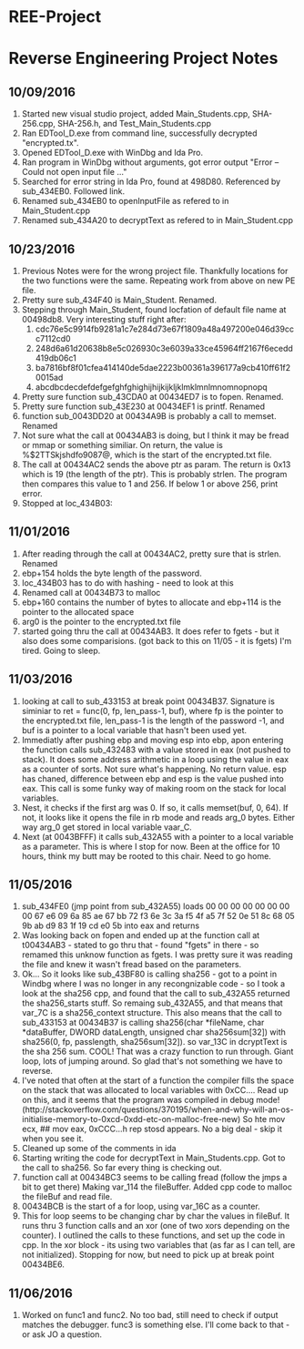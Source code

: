 # REE-Project
<h1>Reverse Engineering Project Notes</h1>

<h2>10/09/2016</h2>
<ol>
	<li>Started new visual studio project, added Main_Students.cpp, SHA-256.cpp, SHA-256.h, and Test_Main_Students.cpp</li>
	<li>Ran EDTool_D.exe from command line, successfully decrypted "encrypted.tx".</li>
	<li>Opened EDTool_D.exe with WinDbg and Ida Pro.</li>
	<li>Ran program in WinDbg without arguments, got error output "Error – Could not open input file ..."</li>
	<li>Searched for error string in Ida Pro, found at 498D80.  Referenced by sub_434EB0.  Followed link.</li>
	<li>Renamed sub_434EB0 to openInputFile as refered to in Main_Student.cpp</li>
	<li>Renamed sub_434A20 to decryptText as refered to in Main_Student.cpp</li>
</ol>

<h2> 10/23/2016</h2>
<ol>
	<li> Previous Notes were for the wrong project file.  Thankfully locations for the two functions were the same. Repeating work from above on new PE file.</li>
	<li> Pretty sure sub_434F40 is  Main_Student.  Renamed. </li>
	<li> Stepping through  Main_Student, found locfation of default file name at 00498db8.  Very interesting stuff right after:
		<ol>
			<li>cdc76e5c9914fb9281a1c7e284d73e67f1809a48a497200e046d39ccc7112cd0</li>
			<li>248d6a61d20638b8e5c026930c3e6039a33ce45964ff2167f6ecedd419db06c1</li>
			<li>ba7816bf8f01cfea414140de5dae2223b00361a396177a9cb410ff61f20015ad</li>
			<li>abcdbcdecdefdefgefghfghighijhijkijkljklmklmnlmnomnopnopq</li>
		</ol>
	</li>
	<li> Pretty sure function sub_43CDA0 at 00434ED7 is to fopen. Renamed. </li>
	<li> Pretty sure function sub_43E230 at 00434EF1 is printf.  Renamed</li>
	<li> function sub_0043DD20 at 00434A9B is probably a call to memset. Renamed </li>
	<li> Not sure what the call at 00434AB3 is doing, but I think it may be fread or mmap or something similiar.  On return, the value is %$2TTSkjshdfo9087@, which is the start of the encrypted.txt file.</li>
	<li> The call at 00434AC2 sends the above ptr as param.  The return is 0x13 which is 19 (the length of the ptr). This is probably strlen.  The program then compares this value to 1 and 256.  If below 1 or above 256, print error.</li>
	<li> Stopped at loc_434B03: </li>
</ol>
<h2> 11/01/2016</h2>
<ol>
<li> After reading through the call at 00434AC2, pretty sure that is strlen.  Renamed </li>
<li> ebp+154 holds the byte length of the password.</li>
<li> loc_434B03 has to do with hashing - need to look at this</li>
<li> Renamed call at 00434B73 to malloc</li>
<li> ebp+160 contains the number of bytes to allocate and ebp+114 is the pointer to the allocated space </li>
<li> arg0 is the pointer to the encrypted.txt file</li>
<li> started going thru the call at 00434AB3.  It does refer to fgets - but it also does some comparisions. (got back to this on 11/05 - it is fgets)  I'm tired.  Going to sleep.</li>
</ol>
<h2> 11/03/2016</h2>
<ol>
<li>looking at call to sub_433153 at break point 00434B37.  Signature is siminiar to ret = func(0, fp, len_pass-1, buf), where fp is the pointer to the encrypted.txt file, len_pass-1 is the length of the password -1, and buf is a pointer to a local variable that hasn't been used yet.  </li>
<li>Immediatly after pushing ebp and moving esp into ebp, apon entering the function calls sub_432483 with a value stored in eax (not pushed to stack).  It does some address arithmetic in a loop using the value in eax as a counter of sorts.  Not sure what's happening.  No return value.  esp has chaned, difference between ebp and esp is the value pushed into eax.  This call is some funky way of making room on the stack for local variables.</li>
<li> Nest, it checks if the first arg was 0.  If so, it calls memset(buf, 0, 64).  If not, it looks like it opens the file in rb mode and reads arg_0 bytes.  Either way arg_0 get stored in local variable vaar_C. </li>
<li> Next (at 0043BFFF) it calls sub_432A55 with a pointer to a local variable as a parameter.  This is where I stop for now.  Been at the office for 10 hours, think my butt may be rooted to this chair. Need to go home.</li>
</ol>
<h2> 11/05/2016</h2>
<ol>
<li>sub_434FE0 (jmp point from sub_432A55) loads 00 00 00 00 00 00 00 00 67 e6 09 6a 85 ae 67 bb 72 f3 6e 3c 3a f5 4f a5 7f 52 0e 51 8c 68 05 9b ab d9 83 1f 19 cd e0 5b  into eax and returns</li>
<li>Was looking back on fopen and ended up at the function call at t00434AB3 - stated to go  thru that - found "fgets" in there - so remamed this unknow function as fgets.  I was pretty sure it was reading the file and knew it wasn't fread based on  the parameters.</li>
<li>Ok... So it looks like sub_43BF80 is calling sha256 - got to a point in Windbg where I was no longer in any recongnizable code - so I took a look at the sha256 cpp, and found that the call to sub_432A55 returned the sha256_starts stuff.  So remaing sub_432A55, and that means that var_7C is a sha256_context structure.  This also means that the call to sub_433153 at 00434B37 is calling sha256(char *fileName, char *dataBuffer, DWORD dataLength, unsigned char sha256sum[32]) with sha256(0, fp, passlength, sha256sum[32]).  so var_13C in dcryptText is the sha 256 sum. COOL! That was a crazy function to run through.  Giant loop, lots of jumping around.  So glad that's not something we have to reverse.</li>
<li>I've noted that often at the start of a function the compiler fills the space on the stack that was allocated to local variables with 0xCC....  Read up on this, and it seems that the program was compiled in debug mode! (http://stackoverflow.com/questions/370195/when-and-why-will-an-os-initialise-memory-to-0xcd-0xdd-etc-on-malloc-free-new)  So hte mov ecx, ## mov eax, 0xCCC...h rep stosd appears.  No a big deal - skip it when you see it.</li>
<li> Cleaned up some of the comments in ida </li>
<li> Starting writing the code for decryptText in Main_Students.cpp.  Got to the call to sha256. So far every thing is checking out.</li>
<li>function call at 00434BC3 seems to be calling fread (follow the jmps a bit to get there)  Making var_114 the fileBuffer.  Added cpp code to malloc the fileBuf and read file.</li>
<li>00434BCB is the start of a for loop, using var_16C as a counter.</li>
<li> This for loop seems to be changing char by char the values in fileBuf.  It runs thru 3 function calls and an xor (one of two xors depending on the counter).  I outlined the calls to these functions, and set up the code in cpp.  In the xor block - its using two variables that (as far as I can tell, are not initialized).  Stopping for now, but need to pick up at break point 00434BE6.</li>
</ol>
<h2> 11/06/2016</h2>
<ol>
<li>Worked on func1 and func2.  No too bad, still need to check if output matches the debugger.  func3 is something else.  I'll come back to that - or ask JO a question.</li>
</ol>